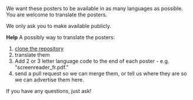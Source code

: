 We want these posters to be available in as many languages as possible. You are welcome to translate the posters.

We only ask you to make available publicly.

**Help**
A possibly way to translate the posters:

1. [clone the repository](https://github.com/UKHomeOffice/posters)
2. translate them
3. Add 2 or 3 letter language code to the end of each poster - e.g. "screenreader_fr.pdf."
4. send a pull request so we can merge them, or tell us where they are so we can advertise them here.

If you have any questions, just ask!

